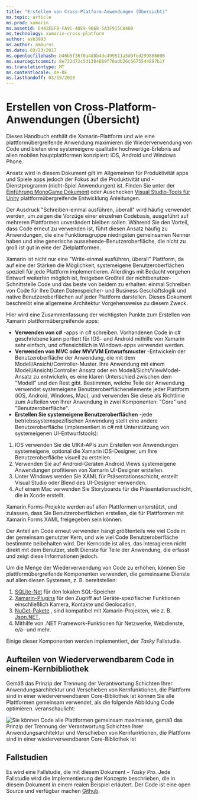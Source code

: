 ```yaml
---
title: "Erstellen von Cross-Platform-Anwendungen (Übersicht)"
ms.topic: article
ms.prod: xamarin
ms.assetid: E442EEFB-FA9C-40E9-9668-5A3F915C8400
ms.technology: xamarin-cross-platform
author: asb3993
ms.author: amburns
ms.date: 03/23/2017
ms.openlocfilehash: b46b5f36f0a4d8b4de499511a5d9fed299886006
ms.sourcegitcommit: 8e722d72c5d1384889f70adb26c5675544897b1f
ms.translationtype: MT
ms.contentlocale: de-DE
ms.lasthandoff: 03/15/2018
---
```

# <a name="building-cross-platform-applications-overview"></a>Erstellen von Cross-Platform-Anwendungen (Übersicht)

Dieses Handbuch enthält die Xamarin-Plattform und wie eine plattformübergreifende Anwendung maximieren die Wiederverwendung von Code und bieten eine systemeigene qualitativ hochwertige-Erlebnis auf allen mobilen hauptplattformen konzipiert: iOS, Android und Windows Phone.

Ansatz wird in diesem Dokument gilt im Allgemeinen für Produktivität apps und Spiele apps jedoch der Fokus auf die Produktivität und -Dienstprogramm (nicht-Spiel Anwendungen) ist. Finden Sie unter der [Einführung MonoGame Dokument](https://developer.xamarin.com/guides/cross-platform/game_development/monogame/introduction/) oder Auschecken [Visual Studio-Tools für Unity](https://docs.microsoft.com/en-us/visualstudio/cross-platform/visual-studio-tools-for-unity) plattformübergreifende Entwicklung Anleitungen.

Der Ausdruck "Schreiben-einmal ausführen, überall" wird häufig verwendet werden, um zeigen die Vorzüge einer einzelnen Codebasis, ausgeführt auf mehreren Plattformen unverändert bleiben sollen. Während Sie den Vorteil, dass Code erneut zu verwenden ist, führt diesen Ansatz häufig zu Anwendungen, die eine Funktionsgruppe niedrigsten gemeinsamen Nenner haben und eine generische aussehende-Benutzeroberfläche, die nicht zu groß ist gut in eine der Zielplattformen.

Xamarin ist nicht nur eine "Write-einmal ausführen, überall" Plattform, da auf eine der Stärken die Möglichkeit, systemeigene Benutzeroberflächen speziell für jede Plattform implementieren. Allerdings mit Bedacht vorgehen Entwurf weiterhin möglich ist, freigeben Großteil der nichtbenutzer-Schnittstelle Code und das beste von beidem zu erhalten: einmal Schreiben von Code für Ihre Daten Datenspeicher- und Business Geschäftslogik und native Benutzeroberflächen auf jeder Plattform darstellen. Dieses Dokument beschreibt eine allgemeine Architektur Vorgehensweise zu diesem Zweck.

Hier wird eine Zusammenfassung der wichtigsten Punkte zum Erstellen von Xamarin plattformübergreifende apps:

-   **Verwenden von c#** -apps in c# schreiben. Vorhandenen Code in c# geschriebene kann portiert für IOS- und Android mithilfe von Xamarin sehr einfach, und offensichtlich in Windows-apps verwendet werden.
-   **Verwenden von MVC oder MVVVM Entwurfsmuster** -Entwickeln der Benutzeroberfläche der Anwendung, die mit dem Modell/Ansicht/Controller-Muster. Ihre Anwendung mit einem Modell/Ansicht/Controller Ansatz oder ein Modell/Sicht/ViewModel-Ansatz zu entwickeln, es eine klaren Unterschied zwischen dem "Modell" und den Rest gibt. Bestimmen, welche Teile der Anwendung verwendet systemeigene Benutzeroberflächenelemente jeder Plattform (iOS, Android, Windows, Mac), und verwenden Sie diese als Richtlinie zum Aufteilen von Ihrer Anwendung in zwei Komponenten: "Core" und "Benutzeroberfläche".
-   **Erstellen Sie systemeigene Benutzeroberflächen** -jede betriebssystemspezifischen Anwendung stellt eine andere Benutzeroberfläche (implementiert in c# mit Unterstützung von systemeigenen UI-Entwurfstools):

1.  IOS verwenden Sie die UIKit-APIs zum Erstellen von Anwendungen systemeigene, optional die Xamarin iOS-Designer, um Ihre Benutzeroberfläche visuell zu erstellen.
1.  Verwenden Sie auf Android-Geräten Android.Views systemeigene Anwendungen profitieren von Xamarin UI-Designer erstellen.
1.  Unter Windows werden Sie XAML für Präsentationsschicht, erstellt Visual Studio oder Blend des UI-Designer verwenden.
1.  Auf einem Mac verwenden Sie Storyboards für die Präsentationsschicht, die in Xcode erstellt.

Xamarin.Forms-Projekte werden auf allen Plattformen unterstützt, und zulassen, dass Sie Benutzeroberflächen erstellen, die für Plattformen mit Xamarin.Forms XAML freigegeben sein können. 

Der Anteil am Code erneut verwenden hängt größtenteils wie viel Code in der gemeinsam genutzter Kern, und wie viel Code Benutzeroberfläche bestimmte beibehalten wird. Der Kerncode ist alles, das interagieren nicht direkt mit dem Benutzer, stellt Dienste für Teile der Anwendung, die erfasst und zeigt diese Informationen jedoch.

Um die Menge der Wiederverwendung von Code zu erhöhen, können Sie plattformübergreifende Komponenten verwenden, die gemeinsame Dienste auf allen diesen Systemen, z. B. bereitstellen:

1.   [SQLite-Net](https://www.nuget.org/packages/sqlite-net-pcl/) für den lokalen SQL-Speicher
1.   [Xamarin-Plugins](https://xamarin.com/plugins) für den Zugriff auf Geräte-spezifischer Funktionen einschließlich Kamera, Kontakte und Geolocation,
1.   [NuGet-Pakete](https://nuget.org) , sind kompatibel mit Xamarin-Projekten, wie z. B. [Json.NET](https://www.nuget.org/packages/Newtonsoft.Json/),
1.  Mithilfe von .NET Framework-Funktionen für Netzwerke, Webdienste, e/a- und mehr.


Einige dieser Komponenten werden implementiert, der *Tasky* Fallstudie.

 <a name="Separate_Reusable_Code_into_a_Core_Library" />


## <a name="separate-reusable-code-into-a-core-library"></a>Aufteilen von Wiederverwendbarem Code in einem-Kernbibliothek

Gemäß das Prinzip der Trennung der Verantwortung Schichten Ihrer Anwendungsarchitektur und Verschieben von Kernfunktionen, die Plattform sind in einer wiederverwendbaren Core-Bibliothek ist können Sie alle Plattformen gemeinsam verwendet, als die folgende Abbildung Code optimieren. veranschaulicht:

 ![](overview-images/layers2.png "Sie können Code alle Plattformen gemeinsam maximieren, gemäß das Prinzip der Trennung der Verantwortung Schichten Ihrer Anwendungsarchitektur und Verschieben von Kernfunktionen, die Plattform sind in einer wiederverwendbaren Core-Bibliothek ist")

 <a name="Case_Studies" />


## <a name="case-studies"></a>Fallstudien

Es wird eine Fallstudie, die mit diesem Dokument – *Tasky Pro*. Jede Fallstudie wird die Implementierung der Konzepte beschrieben, die in diesem Dokument in einem realen Beispiel erläutert. Der Code ist eine open Source und verfügbar machen [Github](https://github.com/xamarin/mobile-samples/).